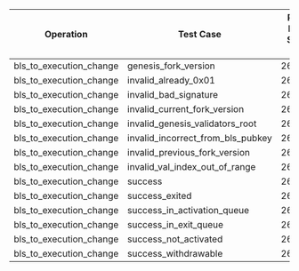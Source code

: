 | Operation | Test Case | Read Pre-State SSZ | Deserialize Pre-State SSZ | Read Operation Input | Process | Merkleize | Commit | Total Cycles | Execution Time |
|-----------|-----------|--------------------|---------------------------|----------------------|---------|-----------|--------|--------------|----------------|
bls_to_execution_change | genesis_fork_version | 264367 | 18696661 | 16848 | 2072509 | 237557349 | 1012 | 258612884 | 6.334104458s |
bls_to_execution_change | invalid_already_0x01 | 264367 | 18696661 | 16848 | 2072576 | 237557349 | 1012 | 258612951 | 6.299453208s |
bls_to_execution_change | invalid_bad_signature | 264367 | 18696661 | 16848 | 2072509 | 237557349 | 1012 | 258612884 | 6.455162125s |
bls_to_execution_change | invalid_current_fork_version | 264367 | 18696661 | 16848 | 2072509 | 237557349 | 1012 | 258612884 | 6.314707542s |
bls_to_execution_change | invalid_genesis_validators_root | 264367 | 18696661 | 16848 | 2072509 | 237557349 | 1012 | 258612884 | 6.315341292s |
bls_to_execution_change | invalid_incorrect_from_bls_pubkey | 264367 | 18696661 | 16848 | 2072509 | 237557349 | 1012 | 258612884 | 6.446508459s |
bls_to_execution_change | invalid_previous_fork_version | 264367 | 18696661 | 16848 | 2072509 | 237557349 | 1012 | 258612884 | 6.325995167s |
bls_to_execution_change | invalid_val_index_out_of_range | 264367 | 18696661 | 16848 | 2072576 | 237557349 | 1012 | 258612951 | 6.347284917s |
bls_to_execution_change | success | 264367 | 18696661 | 16848 | 2072509 | 237557349 | 1012 | 258612884 | 6.326110541s |
bls_to_execution_change | success_exited | 264367 | 18696661 | 16848 | 2072509 | 237557349 | 1012 | 258612884 | 6.342245208s |
bls_to_execution_change | success_in_activation_queue | 264367 | 18696661 | 16848 | 2072509 | 237557349 | 1012 | 258612884 | 6.301486s |
bls_to_execution_change | success_in_exit_queue | 264367 | 18696661 | 16848 | 2072509 | 237557349 | 1012 | 258612884 | 6.414096625s |
bls_to_execution_change | success_not_activated | 264367 | 18696661 | 16848 | 2072509 | 237557349 | 1012 | 258612884 | 6.32696825s |
bls_to_execution_change | success_withdrawable | 264367 | 18696661 | 16848 | 2072509 | 237557349 | 1012 | 258612884 | 6.305732167s |
